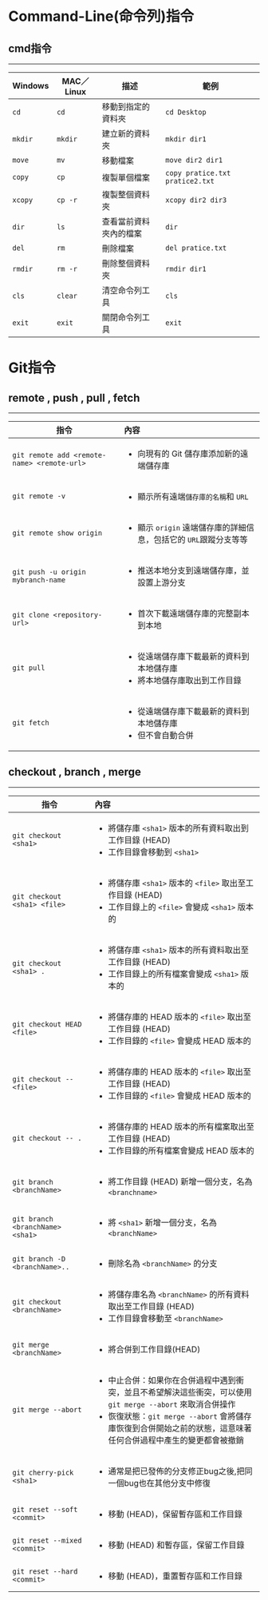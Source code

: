 # Command-Line(命令列)指令

## cmd指令
---
| Windows     | MAC／Linux | 描述               | 範例                    |
|-------------|------------|-------------------|------------------------|
| `cd`        | `cd`       | 移動到指定的資料夾 | `cd Desktop`           |
| `mkdir`     | `mkdir`    | 建立新的資料夾     | `mkdir dir1`           |
| `move`      | `mv`       | 移動檔案           | `move dir2 dir1`       |
| `copy`      | `cp`       | 複製單個檔案       | `copy pratice.txt pratice2.txt` |
| `xcopy`     | `cp -r`    | 複製整個資料夾     | `xcopy dir2 dir3`      |
| `dir`       | `ls`       | 查看當前資料夾內的檔案 | `dir`                |
| `del`       | `rm`       | 刪除檔案           | `del pratice.txt`      |
| `rmdir`     | `rm -r`    | 刪除整個資料夾     | `rmdir dir1`           |
| `cls`       | `clear`    | 清空命令列工具     | `cls`                  |
| `exit`      | `exit`     | 關閉命令列工具     | `exit`                 |

# Git指令
## remote , push , pull , fetch
---
| 指令                                      | 內容                                                                 |
| ----------------------------------------- |:------------------------------------------------------------------- |
| `git remote add <remote-name> <remote-url>` | <ul><li>向現有的 Git 儲存庫添加新的遠端儲存庫</li></ul>             |
| `git remote -v`                             | <ul><li>顯示所有遠端`儲存庫的名稱`和 `URL`</li></ul>                    |
| `git remote show origin`                    | <ul><li>顯示 `origin` 遠端儲存庫的詳細信息，包括它的 `URL`跟蹤分支等等</li></ul> |
| `git push -u origin mybranch-name`          | <ul><li>推送本地分支到遠端儲存庫，並設置上游分支</li></ul>          |
| `git clone <repository-url>`                | <ul><li>首次下載遠端儲存庫的完整副本到本地</li></ul>                |
| `git pull`                                  | <ul><li>從遠端儲存庫下載最新的資料到本地儲存庫</li><li>將本地儲存庫取出到工作目錄</li></ul> |
| `git fetch`                                 | <ul><li>從遠端儲存庫下載最新的資料到本地儲存庫</li><li>但不會自動合併</li></ul>      |



## checkout , branch , merge
---
| 指令                                      | 內容                                                                |
| ----------------------------------------- |:------------------------------------------------------------------- |
| `git checkout <sha1>`                     | <ul><li>將儲存庫 `<sha1>` 版本的所有資料取出到工作目錄 (HEAD)</li><li>工作目錄會移動到 `<sha1>`</li></ul> |
| `git checkout <sha1> <file>`              | <ul><li>將儲存庫 `<sha1>` 版本的 `<file>` 取出至工作目錄 (HEAD)</li><li>工作目錄上的 `<file>` 會變成 `<sha1>` 版本的</li></ul> |
| `git checkout <sha1> .`                   | <ul><li>將儲存庫 `<sha1>` 版本的所有資料取出至工作目錄 (HEAD)</li><li>工作目錄上的所有檔案會變成 `<sha1>` 版本的</li></ul> |
| `git checkout HEAD <file>`                | <ul><li>將儲存庫的 HEAD 版本的 `<file>` 取出至工作目錄 (HEAD)</li><li>工作目錄的 `<file>` 會變成 HEAD 版本的</li></ul> |
| `git checkout -- <file>`                  | <ul><li>將儲存庫的 HEAD 版本的 `<file>` 取出至工作目錄 (HEAD)</li><li>工作目錄的 `<file>` 會變成 HEAD 版本的</li></ul> |
| `git checkout -- .`                       | <ul><li>將儲存庫的 HEAD 版本的所有檔案取出至工作目錄 (HEAD)</li><li>工作目錄的所有檔案會變成 HEAD 版本的</li></ul> |
| `git branch <branchName>`                 | <ul><li>將工作目錄 (HEAD) 新增一個分支，名為 `<branchname>`</li></ul> |
| `git branch <branchName> <sha1>`          | <ul><li>將 `<sha1>` 新增一個分支，名為 `<branchName>`</li></ul> |
| `git branch -D <branchName>..`            | <ul><li>刪除名為 `<branchName>` 的分支</li></ul> |
| `git checkout <branchName>`               | <ul><li>將儲存庫名為 `<branchName>` 的所有資料取出至工作目錄 (HEAD)</li><li>工作目錄會移動至 `<branchName>`</li></ul>|
| `git merge <branchName>` | <ul><li>將<branchName>合併到工作目錄(HEAD)</li></ul> |
| `git merge --abort` | <ul><li>中止合併：如果你在合併過程中遇到衝突，並且不希望解決這些衝突，可以使用 `git merge --abort` 來取消合併操作</li><li>恢復狀態：`git merge --abort` 會將儲存庫恢復到合併開始之前的狀態，這意味著任何合併過程中產生的變更都會被撤銷</li></ul> |
| `git cherry-pick <sha1>`| <ul><li>通常是把已發佈的分支修正bug之後,把同一個bug也在其他分支中修復</li></ul> |
| `git reset --soft <commit>`| <ul><li>移動 (HEAD)，保留暫存區和工作目錄</li></ul> |
| `git reset --mixed <commit>`| <ul><li>移動 (HEAD) 和暫存區，保留工作目錄</li></ul> |
| `git reset --hard <commit>`| <ul><li>移動 (HEAD)，重置暫存區和工作目錄</li></ul> |

